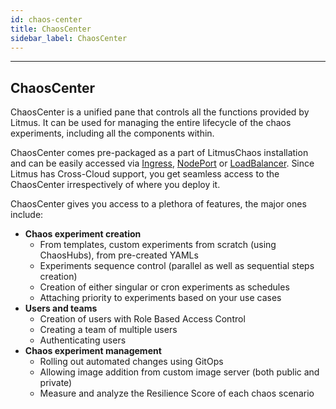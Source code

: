 ```yaml
---
id: chaos-center
title: ChaosCenter
sidebar_label: ChaosCenter
---
```


---

## ChaosCenter
ChaosCenter is a unified pane that controls all the functions provided by Litmus. It can be used for managing the entire lifecycle of the chaos experiments, including all the components within.

ChaosCenter comes pre-packaged as a part of LitmusChaos installation and can be easily accessed via [Ingress](../user-guides/setup-with-ingress.md), [NodePort](../user-guides/setup-without-ingress.md#with-nodeport) or [LoadBalancer](../user-guides/setup-without-ingress.md#with-loadbalancer). Since Litmus has Cross-Cloud support, you get seamless access to the ChaosCenter irrespectively of where you deploy it.

ChaosCenter gives you access to a plethora of features, the major ones include:

- **Chaos experiment creation**
  - From templates, custom experiments from scratch (using ChaosHubs), from pre-created YAMLs
  - Experiments sequence control (parallel as well as sequential steps creation)
  - Creation of either singular or cron experiments as schedules
  - Attaching priority to experiments based on your use cases
- **Users and teams**
  - Creation of users with Role Based Access Control
  - Creating a team of multiple users
  - Authenticating users
- **Chaos experiment management**
  - Rolling out automated changes using GitOps
  - Allowing image addition from custom image server (both public and private)
  - Measure and analyze the Resilience Score of each chaos scenario
